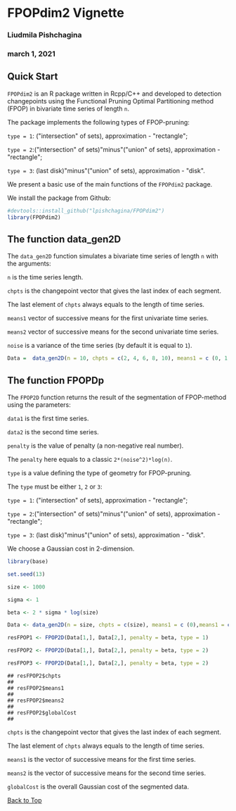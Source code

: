 <a id="top"></a>
#  FPOPdim2 Vignette
### Liudmila Pishchagina
### march 1, 2021

## Quick Start

`FPOPdim2` is an R package written in Rcpp/C++ and developed to detection changepoints using the Functional Pruning Optimal Partitioning method (FPOP) in bivariate time series of length `n`. 

The package implements the following types of FPOP-pruning: 

`type = 1`: ("intersection" of sets), approximation - "rectangle"; 

`type = 2`:("intersection" of sets)"minus"("union" of sets), approximation - "rectangle";

`type = 3`: (last disk)"minus"("union" of sets), approximation - "disk".


We present a basic use of the main functions of the `FPOPdim2` package. 

We install the package from Github:

```r
#devtools::install_github("lpishchagina/FPOPdim2")
library(FPOPdim2)
```

## The function data_gen2D

The `data_gen2D` function simulates a bivariate time series of length `n` with the arguments:

`n`  is the time series length.

`chpts` is the changepoint vector that gives the last index of each segment.

The last element of `chpts` always equals to the length of time series.

`means1` vector of successive means for the first univariate time series.

`means2` vector of successive means for the second univariate time series.


`noise` is a variance of the time series (by default it is equal to `1`).


```r
Data =  data_gen2D(n = 10, chpts = c(2, 4, 6, 8, 10), means1 = c (0, 1, 0, 1, 0), means2 = (1, 2, 3, 4, 5), noise = 1)
```
## The function FPOPDp

The `FPOP2D` function returns the result of the segmentation of FPOP-method using the parameters:

`data1` is the first time series.

`data2` is the second time series.

`penalty` is the value of penalty (a non-negative real number).

The `penalty` here equals to a classic `2*(noise^2)*log(n)`. 

`type` is a value defining the  type of geometry for FPOP-pruning.

The `type` must be either `1`, `2` or `3`:

`type = 1`: ("intersection" of sets), approximation - "rectangle"; 

`type = 2`:("intersection" of sets)"minus"("union" of sets), approximation - "rectangle";

`type = 3`: (last disk)"minus"("union" of sets), approximation - "disk".

We choose a Gaussian cost in 2-dimension.

```r
library(base)

set.seed(13)

size <- 1000

sigma <- 1

beta <- 2 * sigma * log(size)

Data <- data_gen2D(n = size, chpts = c(size), means1 = c (0),means1 = c (0), noise = 1) 

resFPOP1 <- FPOP2D(Data[1,], Data[2,], penalty = beta, type = 1)

resFPOP2 <- FPOP2D(Data[1,], Data[2,], penalty = beta, type = 2)

resFPOP3 <- FPOP2D(Data[1,], Data[2,], penalty = beta, type = 2)

```

```
## resFPOP2$chpts
## 
## resFPOP2$means1
## 
## resFPOP2$means2
## 
## resFPOP2$globalCost
##
```

`chpts` is the changepoint vector that gives the last index of each segment.

The last element of `chpts` always equals to the length of time series.

`means1` is the vector of successive means for the first time series.

`means2` is the vector of successive means for the second time series.

`globalCost` is the overall Gaussian cost of the segmented data. 

[Back to Top](#top)